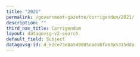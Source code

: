 ```yaml
---
title: "2021"
permalink: /government-gazette/corrigendum/2021/
description: ""
third_nav_title: Corrigendum
layout: datagovsg-v2-search
default_field: Subject
datagovsg-id: d_e2ce73e8a549005caeabfa63a5315dda
---
```

